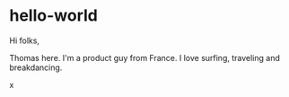 # hello-world

Hi folks,

Thomas here. I'm a product guy from France.
I love surfing, traveling and breakdancing.

x
